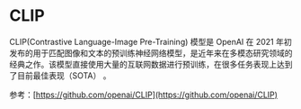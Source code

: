# CLIP

CLIP(Contrastive Language-Image Pre-Training) 模型是 OpenAI 在 2021 年初发布的用于匹配图像和文本的预训练神经网络模型，是近年来在多模态研究领域的经典之作。该模型直接使用大量的互联网数据进行预训练，在很多任务表现上达到了目前最佳表现（SOTA） 。

参考：[https://github.com/openai/CLIP](https://github.com/openai/CLIP)
